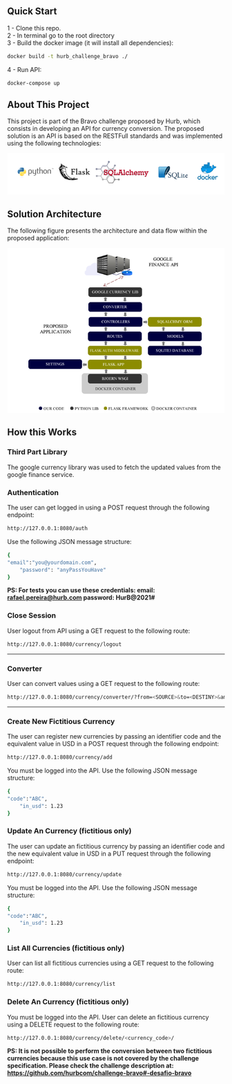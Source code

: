 
## Quick Start

1 - Clone this repo.<br>
2 - In terminal go to the root directory<br>
3 - Build the docker image (it will install all dependencies):
```bash
docker build -t hurb_challenge_bravo ./
```
4 - Run API:
```bash
docker-compose up
```

## About This Project
This project is part of the Bravo challenge proposed by Hurb, which consists in developing an API for currency conversion.
The proposed solution is an API is based on the RESTFull standards and was implemented using the following technologies:
<p align="center">
  <img src="misc/images/core_technologies.fw.png" alt="Core technologies involved" />
</p>


## Solution Architecture
The following figure presents the architecture and data flow within the proposed application:

<p align="center">
  <img src="misc/images/archteture.fw.png" alt="Solution Architecture" />
</p>

## How this Works

### Third Part Library
The google currency library was used to fetch the updated values from the google finance service.

### Authentication
The user can get logged in using a POST request through the following endpoint:

```bash
http://127.0.0.1:8080/auth
```
Use the following JSON message structure:

```bash
{
"email":"you@yourdomain.com",
    "password": "anyPassYouHave"
}
```

 **PS: For tests you can use these credentials: email: rafael.pereira@hurb.com password: HurB@2021#**

### Close Session
User logout from API using a GET request to the following route:
```bash
http://127.0.0.1:8080/currency/logout
```

<hr>

### Converter
User can convert values using a GET request to the following route:
```bash
http://127.0.0.1:8080/currency/converter/?from=<SOURCE>&to=<DESTINY>&amount=<VALUE>
```

<hr>

### Create New Fictitious Currency
The user can register new currencies by passing an identifier code and the equivalent value in USD in a POST request through the following endpoint:

```bash
http://127.0.0.1:8080/currency/add
```
You must be logged into the API. Use the following JSON message structure:

```bash
{
"code":"ABC",
    "in_usd": 1.23
}
```

### Update An Currency (fictitious only)
The user can update an fictitious currency by passing an identifier code and the new equivalent value in USD in a PUT request through the following endpoint:

```bash
http://127.0.0.1:8080/currency/update
```
You must be logged into the API. Use the following JSON message structure:

```bash
{
"code":"ABC",
    "in_usd": 1.23
}
```

### List All Currencies (fictitious only)
User can list all fictitious currencies using a GET request to the following route:
```bash
http://127.0.0.1:8080/currency/list
```

###  Delete An Currency (fictitious only)
You must be logged into the API. User can delete an fictitious currency using a DELETE request to the following route:
```bash
http://127.0.0.1:8080/currency/delete/<currency_code>/
```



<!-- docker run -p 8080:80 -it -e APP_MODULE="server:api" myimage -->


**PS: It is not possible to perform the conversion between two fictitious currencies because this use case is not covered by the challenge specification. Please check the challenge description at: https://github.com/hurbcom/challenge-bravo#-desafio-bravo**





